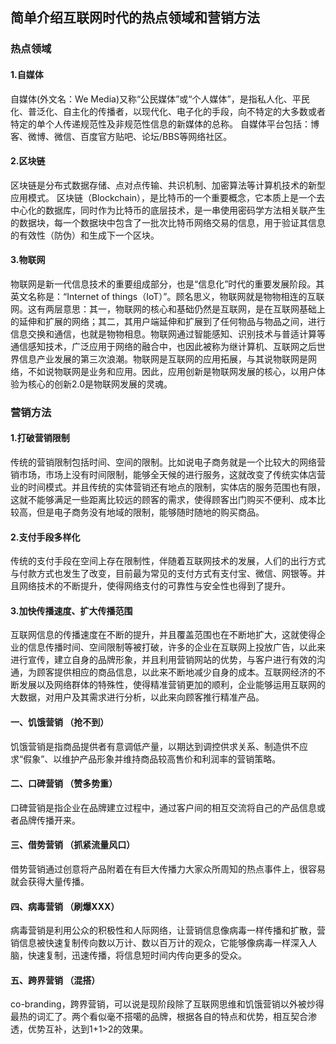 ## 简单介绍互联网时代的热点领域和营销方法
### 热点领域
#### 1.自媒体  
自媒体(外文名：We Media)又称“公民媒体”或“个人媒体”，是指私人化、平民化、普泛化、自主化的传播者，以现代化、电子化的手段，向不特定的大多数或者特定的单个人传递规范性及非规范性信息的新媒体的总称。
自媒体平台包括：博客、微博、微信、百度官方贴吧、论坛/BBS等网络社区。  
#### 2.区块链  
区块链是分布式数据存储、点对点传输、共识机制、加密算法等计算机技术的新型应用模式。
区块链（Blockchain），是比特币的一个重要概念，它本质上是一个去中心化的数据库，同时作为比特币的底层技术，是一串使用密码学方法相关联产生的数据块，每一个数据块中包含了一批次比特币网络交易的信息，用于验证其信息的有效性（防伪）和生成下一个区块。  
#### 3.物联网  
物联网是新一代信息技术的重要组成部分，也是“信息化”时代的重要发展阶段。其英文名称是：“Internet of things（IoT）”。顾名思义，物联网就是物物相连的互联网。这有两层意思：其一，物联网的核心和基础仍然是互联网，是在互联网基础上的延伸和扩展的网络；其二，其用户端延伸和扩展到了任何物品与物品之间，进行信息交换和通信，也就是物物相息。物联网通过智能感知、识别技术与普适计算等通信感知技术，广泛应用于网络的融合中，也因此被称为继计算机、互联网之后世界信息产业发展的第三次浪潮。物联网是互联网的应用拓展，与其说物联网是网络，不如说物联网是业务和应用。因此，应用创新是物联网发展的核心，以用户体验为核心的创新2.0是物联网发展的灵魂。  


### 营销方法

#### 1.打破营销限制

传统的营销限制包括时间、空间的限制。比如说电子商务就是一个比较大的网络营销市场，市场上没有时间限制，能够全天候的进行服务，这就改变了传统实体店营业的时间模式。并且传统的实体营销还有地点的限制，实体店的服务范围也有限，这就不能够满足一些距离比较远的顾客的需求，使得顾客出门购买不便利、成本比较高，但是电子商务没有地域的限制，能够随时随地的购买商品。

#### 2.支付手段多样化

传统的支付手段在空间上存在限制性，伴随着互联网技术的发展，人们的出行方式与付款方式也发生了改变，目前最为常见的支付方式有支付宝、微信、网银等。并且网络技术的不断提升，使得网络支付的可靠性与安全性也得到了提升。

#### 3.加快传播速度、扩大传播范围

互联网信息的传播速度在不断的提升，并且覆盖范围也在不断地扩大，这就使得企业的信息传播时间、空间限制等被打破，许多的企业在互联网上投放广告，以此来进行宣传，建立自身的品牌形象，并且利用营销网站的优势，与客户进行有效的沟通，为顾客提供相应的商品信息，以此来不断地减少自身的成本。互联网经济的不断发展以及网络群体的特殊性，使得精准营销更加的顺利，企业能够运用互联网的大数据，对用户及其需求进行分析，以此来向顾客推行精准产品。  

#### 一、饥饿营销 （抢不到）
饥饿营销是指商品提供者有意调低产量，以期达到调控供求关系、制造供不应求“假象”、以维护产品形象并维持商品较高售价和利润率的营销策略。 
#### 二、口碑营销 （赞多势重）
口碑营销是指企业在品牌建立过程中，通过客户间的相互交流将自己的产品信息或者品牌传播开来。
#### 三、借势营销 （抓紧流量风口）
借势营销通过创意将产品附着在有巨大传播力大家众所周知的热点事件上，很容易就会获得大量传播。
#### 四、病毒营销 （刷爆XXX）
病毒营销是利用公众的积极性和人际网络，让营销信息像病毒一样传播和扩散，营销信息被快速复制传向数以万计、数以百万计的观众，它能够像病毒一样深入人脑，快速复制，迅速传播，将信息短时间内传向更多的受众。
#### 五、跨界营销 （混搭）
co-branding，跨界营销，可以说是现阶段除了互联网思维和饥饿营销以外被炒得最热的词汇了。两个看似毫不搭噶的品牌，根据各自的特点和优势，相互契合渗透，优势互补，达到1+1>2的效果。
